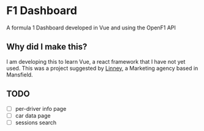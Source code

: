 # F1 Dashboard
A formula 1 Dashboard developed in Vue and using the OpenF1 API

## Why did I make this?
I am developing this to learn Vue, a react framework that I have not yet used.
This was a project suggested by [Linney](https://www.linney.com/), a Marketing agency based in Mansfield.

## TODO
- [ ] per-driver info page
- [ ] car data page
- [ ] sessions search
